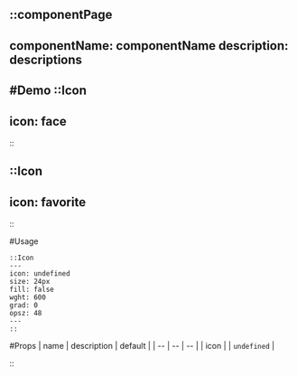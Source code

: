 ::componentPage
---
componentName: componentName
description: descriptions
---
#Demo
::Icon
---
icon: face
---
::
<br>

::Icon
---
icon: favorite
---
::

#Usage
```md{}[**.md]
::Icon
---
icon: undefined
size: 24px
fill: false
wght: 600
grad: 0
opsz: 48
---
::
```

#Props
| name | description | default |
| -- | -- | -- |
| icon |  | `undefined` |

::